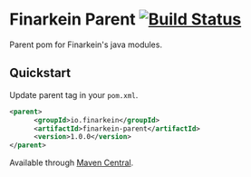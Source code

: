 # Finarkein Parent [![Build Status](https://travis-ci.org/finarkein/finarkein-parent.svg?branch=main)](https://travis-ci.org/finarkein/finarkein-auth)

Parent pom for Finarkein's java modules.

## Quickstart

Update parent tag in your `pom.xml`.

```xml
<parent>
      <groupId>io.finarkein</groupId>
      <artifactId>finarkein-parent</artifactId>
      <version>1.0.0</version>
</parent>
```
Available through [Maven Central](https://search.maven.org/search?q=g:io.finarkein).